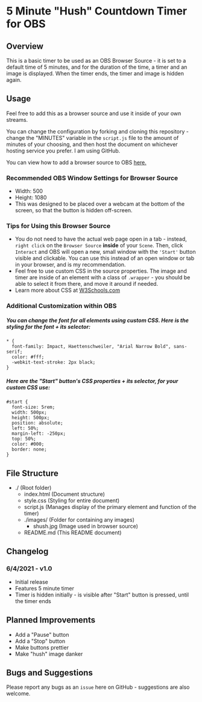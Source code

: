 # 5 Minute "Hush" Countdown Timer for OBS

## Overview

This is a basic timer to be used as an OBS Browser Source - it is set to a default time of 5 minutes,
and for the duration of the time, a timer and an image is displayed. When the timer ends,
the timer and image is hidden again.

## Usage

Feel free to add this as a browser source and use it inside of your own streams.

You can change the configuration by forking and cloning this repository -
change the "MINUTES" variable in the `script.js` file to the amount of minutes of your choosing,
and then host the document on whichever hosting service you prefer. I am using GitHub.

You can view how to add a browser source to OBS
[here.](https://blog.streamlabs.com/introducing-browser-source-interaction-for-streamlabs-obs-d8fc4dcbb1fb)

### Recommended OBS Window Settings for Browser Source

- Width: 500
- Height: 1080
- This was designed to be placed over a webcam at the bottom of the screen, so that the button is hidden off-screen.

### Tips for Using this Browser Source

- You do not need to have the actual web page open in a tab - instead, `right click` on the `Browser Source` **inside** of your `Scene`.
  Then, click `Interact` and OBS will open a new, small window with the `'Start'` button visible and clickable.
  You can use this instead of an open window or tab in your browser, and is my recommendation.
- Feel free to use custom CSS in the source properties. The image and timer are inside of an element with a class of `.wrapper` - you
  should be able to select it from there, and move it around if needed.
- Learn more about CSS at [W3Schools.com](https://www.w3schools.com/css/default.asp)

### Additional Customization within OBS

##### You can change the font for all elements using custom CSS. Here is the styling for the font + its selector:

```
* {
  font-family: Impact, Haettenschweiler, "Arial Narrow Bold", sans-serif;
  color: #fff;
  -webkit-text-stroke: 2px black;
}
```

##### Here are the "Start" button's CSS properties + its selector, for your custom CSS use:

```
#start {
  font-size: 5rem;
  width: 500px;
  height: 500px;
  position: absolute;
  left: 50%;
  margin-left: -250px;
  top: 50%;
  color: #000;
  border: none;
}
```

## File Structure

- ./ (Root folder)
  - index.html (Document structure)
  - style.css (Styling for entire document)
  - script.js (Manages display of the primary element and function of the timer)
  - ./images/ (Folder for containing any images)
    - shush.jpg (Image used in browser source)
  - README.md (This README document)

## Changelog

### 6/4/2021 - v1.0

- Initial release
- Features 5 minute timer
- Timer is hidden initially - is visible after "Start" button is pressed, until the timer ends

## Planned Improvements

- Add a "Pause" button
- Add a "Stop" button
- Make buttons prettier
- Make "hush" image danker

## Bugs and Suggestions

Please report any bugs as an `issue` here on GitHub - suggestions are also welcome.
